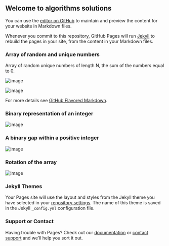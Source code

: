    ## Welcome to algorithms solutions

You can use the [editor on GitHub](https://github.com/adamd87/algorithms/edit/gh-pages/index.md) to maintain and preview the content for your website in Markdown files.

Whenever you commit to this repository, GitHub Pages will run [Jekyll](https://jekyllrb.com/) to rebuild the pages in your site, from the content in your Markdown files.

   ### Array of random and unique numbers

  Array of random unique numbers of length N, the sum of the numbers equal to 0.


 ![image](https://user-images.githubusercontent.com/76003029/131581334-00e622cd-d281-471c-9c07-aaf5b5fc21fc.png)

 ![image](https://user-images.githubusercontent.com/76003029/131581450-928a8d33-4499-4f3d-9683-fed9b00c0065.png)



For more details see [GitHub Flavored Markdown](https://guides.github.com/features/mastering-markdown/).



   ### Binary representation of an integer
 
 ![image](https://user-images.githubusercontent.com/76003029/131583130-200b8a4d-7de5-4a19-a40e-8210dd7e908f.png)

 
   ### A binary gap within a positive integer 
 
 ![image](https://user-images.githubusercontent.com/76003029/131582293-ec604123-a672-4364-9732-0c4004265a21.png)
 
   ### Rotation of the array

 ![image](https://user-images.githubusercontent.com/76003029/131583630-72849518-35fd-4573-8570-0e669b43c7a9.png)
 
 
### Jekyll Themes

Your Pages site will use the layout and styles from the Jekyll theme you have selected in your [repository settings](https://github.com/adamd87/algorithms/settings/pages). The name of this theme is saved in the Jekyll `_config.yml` configuration file.

### Support or Contact

Having trouble with Pages? Check out our [documentation](https://docs.github.com/categories/github-pages-basics/) or [contact support](https://support.github.com/contact) and we’ll help you sort it out.
